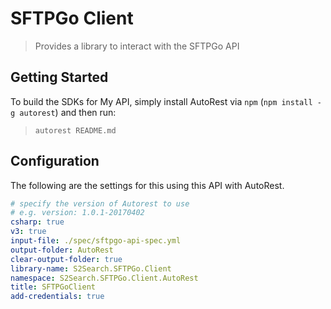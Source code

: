 ﻿# SFTPGo Client
> Provides a library to interact with the SFTPGo API

## Getting Started
To build the SDKs for My API, simply install AutoRest via `npm` (`npm install -g autorest`) and then run:
> `autorest README.md`


## Configuration
The following are the settings for this using this API with AutoRest.

``` yaml
# specify the version of Autorest to use
# e.g. version: 1.0.1-20170402
csharp: true
v3: true
input-file: ./spec/sftpgo-api-spec.yml
output-folder: AutoRest
clear-output-folder: true
library-name: S2Search.SFTPGo.Client
namespace: S2Search.SFTPGo.Client.AutoRest
title: SFTPGoClient
add-credentials: true

```
